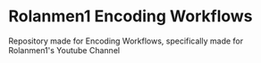 # Rolanmen1 Encoding Workflows
Repository made for Encoding Workflows, specifically made for Rolanmen1's Youtube Channel

